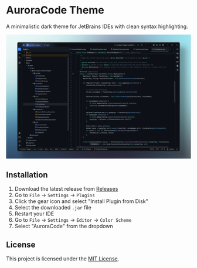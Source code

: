 # AuroraCode Theme

A minimalistic dark theme for JetBrains IDEs with clean syntax highlighting.

![AuroraCode Theme Preview](preview.png)

## Installation

1. Download the latest release from [Releases](https://github.com/bxacosta/aurora-code-theme/releases)
2. Go to `File` → `Settings` → `Plugins`
3. Click the gear icon and select "Install Plugin from Disk"
4. Select the downloaded `.jar` file
5. Restart your IDE
6. Go to `File` → `Settings` → `Editor` → `Color Scheme`
7. Select "AuroraCode" from the dropdown

## License

This project is licensed under the [MIT License](LICENSE).